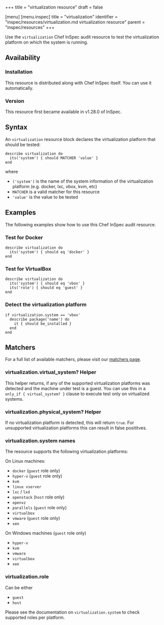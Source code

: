 +++
title = "virtualization resource"
draft = false

[menu]
  [menu.inspec]
    title = "virtualization"
    identifier = "inspec/resources/virtualization.md virtualization resource"
    parent = "inspec/resources"
+++


Use the `virtualization` Chef InSpec audit resource to test the virtualization platform on which the system is running.


## Availability

### Installation

This resource is distributed along with Chef InSpec itself. You can use it automatically.

### Version

This resource first became available in v1.28.0 of InSpec.

## Syntax

An `virtualization` resource block declares the virtualization platform that should be tested:

    describe virtualization do
      its('system') { should MATCHER 'value' }
    end

where

* `('system')` is the name of the system information of the virtualization platform (e.g. docker, lxc, vbox, kvm, etc)
* `MATCHER` is a valid matcher for this resource
* `'value'` is the value to be tested


## Examples

The following examples show how to use this Chef InSpec audit resource.

### Test for Docker

    describe virtualization do
      its('system') { should eq 'docker' }
    end

### Test for VirtualBox

    describe virtualization do
      its('system') { should eq 'vbox' }
      its('role') { should eq 'guest' }
    end

### Detect the virtualization platform

    if virtualization.system == 'vbox'
      describe package('name') do
        it { should be_installed }
      end
    end


## Matchers

For a full list of available matchers, please visit our [matchers page](https://www.inspec.io/docs/reference/matchers/).

### virtualization.virtual_system? Helper

This helper returns, if any of the supported virtualization platforms was detected and the machine under test is a guest. You can use this in a `only_if { virtual_system? }` clause to execute test only on virtualized systems.

### virtualization.physical_system? Helper

If no virtualization platform is detected, this will return `true`. For unsupported virtualization platforms this can result in false posititves.

### virtualization.system names

The resource supports the following virtualization platforms:

On Linux machines:
* `docker` (`guest` role only)
* `hyper-v` (`guest` role only)
* `kvm`
* `linux vserver`
* `lxc` / `lxd`
* `openstack` (`host` role only)
* `openvz`
* `parallels` (`guest` role only)
* `virtualbox`
* `vmware` (`guest` role only)
* `xen`

On Windows machines (`guest` role only)
* `hyper-v`
* `kvm`
* `vmware`
* `virtualbox`
* `xen`

### virtualization.role

Can be either
* `guest`
* `host`

Please see the documentation on `virtualization.system` to check supported roles per platform.
